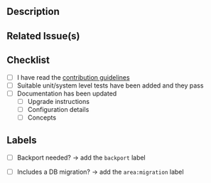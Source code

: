 ## Description

<!-- Describe your changes in detail -->

## Related Issue(s)

<!-- What issue does this PR relate to? -->

## Checklist

<!-- https://flowforge.com/handbook/development/#defining-done -->

 - [ ] I have read the [contribution guidelines](https://github.com/flowforge/flowforge/blob/main/CONTRIBUTING.md)
 - [ ] Suitable unit/system level tests have been added and they pass
 - [ ] Documentation has been updated
    - [ ] Upgrade instructions
    - [ ] Configuration details
    - [ ] Concepts

## Labels

 - [ ] Backport needed? -> add the `backport` label
 - [ ] Includes a DB migration? -> add the `area:migration` label

